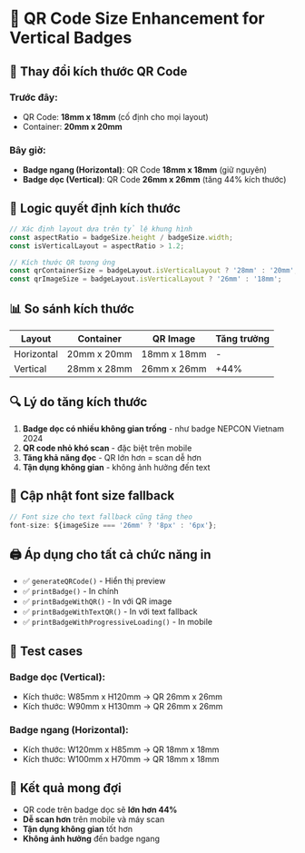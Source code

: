# 🎫 QR Code Size Enhancement for Vertical Badges

## 📏 **Thay đổi kích thước QR Code**

### **Trước đây:**
- QR Code: **18mm x 18mm** (cố định cho mọi layout)
- Container: **20mm x 20mm**

### **Bây giờ:**
- **Badge ngang (Horizontal)**: QR Code **18mm x 18mm** (giữ nguyên)
- **Badge dọc (Vertical)**: QR Code **26mm x 26mm** (tăng 44% kích thước)

## 🎯 **Logic quyết định kích thước**

```typescript
// Xác định layout dựa trên tỷ lệ khung hình
const aspectRatio = badgeSize.height / badgeSize.width;
const isVerticalLayout = aspectRatio > 1.2;

// Kích thước QR tương ứng
const qrContainerSize = badgeLayout.isVerticalLayout ? '28mm' : '20mm';
const qrImageSize = badgeLayout.isVerticalLayout ? '26mm' : '18mm';
```

## 📊 **So sánh kích thước**

| Layout | Container | QR Image | Tăng trưởng |
|--------|-----------|----------|-------------|
| Horizontal | 20mm x 20mm | 18mm x 18mm | - |
| Vertical | 28mm x 28mm | 26mm x 26mm | +44% |

## 🔍 **Lý do tăng kích thước**

1. **Badge dọc có nhiều không gian trống** - như badge NEPCON Vietnam 2024
2. **QR code nhỏ khó scan** - đặc biệt trên mobile
3. **Tăng khả năng đọc** - QR lớn hơn = scan dễ hơn
4. **Tận dụng không gian** - không ảnh hưởng đến text

## 🎨 **Cập nhật font size fallback**

```typescript
// Font size cho text fallback cũng tăng theo
font-size: ${imageSize === '26mm' ? '8px' : '6px'};
```

## 🖨️ **Áp dụng cho tất cả chức năng in**

- ✅ `generateQRCode()` - Hiển thị preview
- ✅ `printBadge()` - In chính
- ✅ `printBadgeWithQR()` - In với QR image
- ✅ `printBadgeWithTextQR()` - In với text fallback
- ✅ `printBadgeWithProgressiveLoading()` - In mobile

## 🧪 **Test cases**

### Badge dọc (Vertical):
- Kích thước: W85mm x H120mm → QR 26mm x 26mm
- Kích thước: W90mm x H130mm → QR 26mm x 26mm

### Badge ngang (Horizontal):
- Kích thước: W120mm x H85mm → QR 18mm x 18mm
- Kích thước: W100mm x H70mm → QR 18mm x 18mm

## 🎉 **Kết quả mong đợi**

- QR code trên badge dọc sẽ **lớn hơn 44%**
- **Dễ scan hơn** trên mobile và máy scan
- **Tận dụng không gian** tốt hơn
- **Không ảnh hưởng** đến badge ngang 